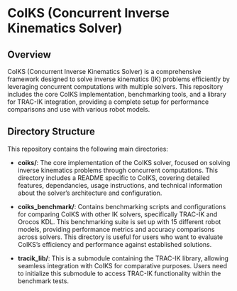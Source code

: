 # CoIKS (Concurrent Inverse Kinematics Solver)

## Overview

CoIKS (Concurrent Inverse Kinematics Solver) is a comprehensive framework designed to solve inverse kinematics (IK) problems efficiently by leveraging concurrent computations with multiple solvers. This repository includes the core CoIKS implementation, benchmarking tools, and a library for TRAC-IK integration, providing a complete setup for performance comparisons and use with various robot models.

## Directory Structure

This repository contains the following main directories:

- **coiks/**: The core implementation of the CoIKS solver, focused on solving inverse kinematics problems through concurrent computations. This directory includes a README specific to CoIKS, covering detailed features, dependancies, usage instructions, and technical information about the solver’s architecture and configuration.
  
- **coiks_benchmark/**: Contains benchmarking scripts and configurations for comparing CoIKS with other IK solvers, specifically TRAC-IK and Orocos KDL. This benchmarking suite is set up with 15 different robot models, providing performance metrics and accuracy comparisons across solvers. This directory is useful for users who want to evaluate CoIKS’s efficiency and performance against established solutions.
  
- **tracik_lib/**: This is a submodule containing the TRAC-IK library, allowing seamless integration with CoIKS for comparative purposes. Users need to initialize this submodule to access TRAC-IK functionality within the benchmark tests.

